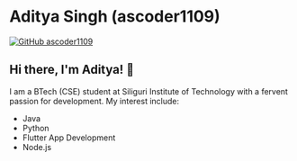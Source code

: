 # Aditya Singh (ascoder1109)

[![GitHub ascoder1109](https://img.shields.io/github/followers/ascoder1109?label=Follow&style=social)](https://github.com/ascoder1109)

## Hi there, I'm Aditya! 👋 

I am a BTech (CSE) student at Siliguri Institute of Technology with a fervent passion for development. My interest include:

<ul>
  <li>Java</li>
<li>Python</li>
<li>Flutter App Development</li>
<li>Node.js</li>
</ul>

